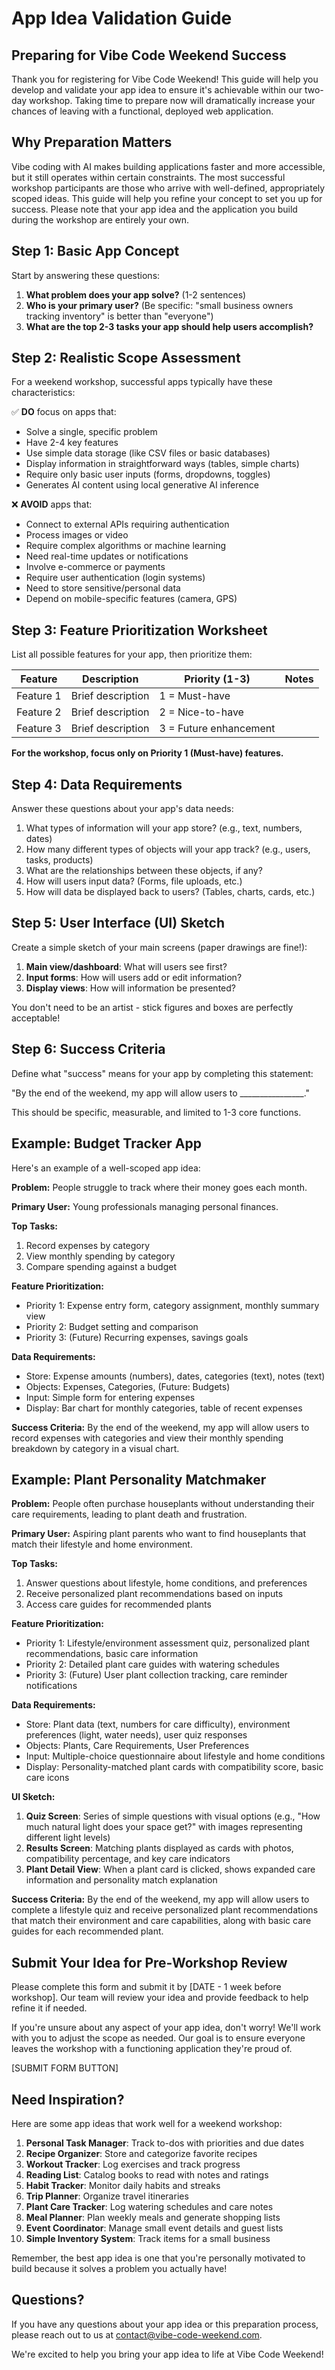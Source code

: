 # App Idea Validation Guide
## Preparing for Vibe Code Weekend Success

Thank you for registering for Vibe Code Weekend! This guide will help you develop and validate your app idea to ensure it's achievable within our two-day workshop. Taking time to prepare now will dramatically increase your chances of leaving with a functional, deployed web application.

## Why Preparation Matters

Vibe coding with AI makes building applications faster and more accessible, but it still operates within certain constraints. The most successful workshop participants are those who arrive with well-defined, appropriately scoped ideas. This guide will help you refine your concept to set you up for success. Please note that your app idea and the application you build during the workshop are entirely your own.

## Step 1: Basic App Concept

Start by answering these questions:

1. **What problem does your app solve?** (1-2 sentences)
2. **Who is your primary user?** (Be specific: "small business owners tracking inventory" is better than "everyone")
3. **What are the top 2-3 tasks your app should help users accomplish?**

## Step 2: Realistic Scope Assessment

For a weekend workshop, successful apps typically have these characteristics:

✅ **DO** focus on apps that:
- Solve a single, specific problem
- Have 2-4 key features
- Use simple data storage (like CSV files or basic databases)
- Display information in straightforward ways (tables, simple charts)
- Require only basic user inputs (forms, dropdowns, toggles)
- Generates AI content using local generative AI inference

❌ **AVOID** apps that:
- Connect to external APIs requiring authentication
- Process images or video
- Require complex algorithms or machine learning
- Need real-time updates or notifications
- Involve e-commerce or payments
- Require user authentication (login systems)
- Need to store sensitive/personal data
- Depend on mobile-specific features (camera, GPS)

## Step 3: Feature Prioritization Worksheet

List all possible features for your app, then prioritize them:

| Feature | Description | Priority (1-3) | Notes |
|---------|------------|---------------|-------|
| Feature 1 | Brief description | 1 = Must-have | |
| Feature 2 | Brief description | 2 = Nice-to-have | |
| Feature 3 | Brief description | 3 = Future enhancement | |

**For the workshop, focus only on Priority 1 (Must-have) features.**

## Step 4: Data Requirements

Answer these questions about your app's data needs:

1. What types of information will your app store? (e.g., text, numbers, dates)
2. How many different types of objects will your app track? (e.g., users, tasks, products)
3. What are the relationships between these objects, if any?
4. How will users input data? (Forms, file uploads, etc.)
5. How will data be displayed back to users? (Tables, charts, cards, etc.)

## Step 5: User Interface (UI) Sketch

Create a simple sketch of your main screens (paper drawings are fine!):

1. **Main view/dashboard**: What will users see first?
2. **Input forms**: How will users add or edit information?
3. **Display views**: How will information be presented?

You don't need to be an artist - stick figures and boxes are perfectly acceptable!

## Step 6: Success Criteria

Define what "success" means for your app by completing this statement:

"By the end of the weekend, my app will allow users to ________________."

This should be specific, measurable, and limited to 1-3 core functions.

## Example: Budget Tracker App

Here's an example of a well-scoped app idea:

**Problem:** People struggle to track where their money goes each month.

**Primary User:** Young professionals managing personal finances.

**Top Tasks:**
1. Record expenses by category
2. View monthly spending by category
3. Compare spending against a budget

**Feature Prioritization:**
- Priority 1: Expense entry form, category assignment, monthly summary view
- Priority 2: Budget setting and comparison
- Priority 3: (Future) Recurring expenses, savings goals

**Data Requirements:**
- Store: Expense amounts (numbers), dates, categories (text), notes (text)
- Objects: Expenses, Categories, (Future: Budgets)
- Input: Simple form for entering expenses
- Display: Bar chart for monthly categories, table of recent expenses

**Success Criteria:** By the end of the weekend, my app will allow users to record expenses with categories and view their monthly spending breakdown by category in a visual chart.

## Example: Plant Personality Matchmaker

**Problem:** People often purchase houseplants without understanding their care requirements, leading to plant death and frustration.

**Primary User:** Aspiring plant parents who want to find houseplants that match their lifestyle and home environment.

**Top Tasks:**
1. Answer questions about lifestyle, home conditions, and preferences
2. Receive personalized plant recommendations based on inputs
3. Access care guides for recommended plants

**Feature Prioritization:**
- Priority 1: Lifestyle/environment assessment quiz, personalized plant recommendations, basic care information
- Priority 2: Detailed plant care guides with watering schedules
- Priority 3: (Future) User plant collection tracking, care reminder notifications

**Data Requirements:**
- Store: Plant data (text, numbers for care difficulty), environment preferences (light, water needs), user quiz responses
- Objects: Plants, Care Requirements, User Preferences
- Input: Multiple-choice questionnaire about lifestyle and home conditions
- Display: Personality-matched plant cards with compatibility score, basic care icons

**UI Sketch:**
1. **Quiz Screen**: Series of simple questions with visual options (e.g., "How much natural light does your space get?" with images representing different light levels)
2. **Results Screen**: Matching plants displayed as cards with photos, compatibility percentage, and key care indicators
3. **Plant Detail View**: When a plant card is clicked, shows expanded care information and personality match explanation

**Success Criteria:** By the end of the weekend, my app will allow users to complete a lifestyle quiz and receive personalized plant recommendations that match their environment and care capabilities, along with basic care guides for each recommended plant.

## Submit Your Idea for Pre-Workshop Review

Please complete this form and submit it by [DATE - 1 week before workshop]. Our team will review your idea and provide feedback to help refine it if needed.

If you're unsure about any aspect of your app idea, don't worry! We'll work with you to adjust the scope as needed. Our goal is to ensure everyone leaves the workshop with a functioning application they're proud of.

[SUBMIT FORM BUTTON]

## Need Inspiration?

Here are some app ideas that work well for a weekend workshop:

1. **Personal Task Manager**: Track to-dos with priorities and due dates
2. **Recipe Organizer**: Store and categorize favorite recipes
3. **Workout Tracker**: Log exercises and track progress
4. **Reading List**: Catalog books to read with notes and ratings
5. **Habit Tracker**: Monitor daily habits and streaks
6. **Trip Planner**: Organize travel itineraries
7. **Plant Care Tracker**: Log watering schedules and care notes
8. **Meal Planner**: Plan weekly meals and generate shopping lists
9. **Event Coordinator**: Manage small event details and guest lists
10. **Simple Inventory System**: Track items for a small business

Remember, the best app idea is one that you're personally motivated to build because it solves a problem you actually have!

## Questions?

If you have any questions about your app idea or this preparation process, please reach out to us at [contact@vibe-code-weekend.com](mailto:contact@vibe-code-weekend.com).

We're excited to help you bring your app idea to life at Vibe Code Weekend!
